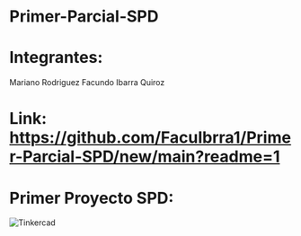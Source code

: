 # Primer-Parcial-SPD
# Integrantes:
Mariano Rodriguez
Facundo Ibarra Quiroz
# Link: https://github.com/FacuIbrra1/Primer-Parcial-SPD/new/main?readme=1
# Primer Proyecto SPD:
![Tinkercad](Img_Primera_Parte-SPD.png)


